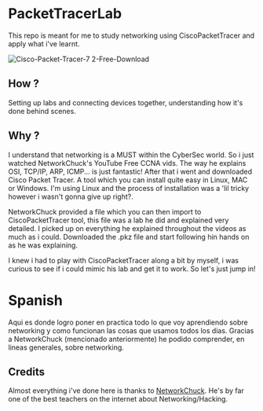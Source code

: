 # PacketTracerLab
This repo is meant for me to study networking using CiscoPacketTracer and apply what i've learnt. 

![Cisco-Packet-Tracer-7 2-Free-Download](https://user-images.githubusercontent.com/66885520/155859643-18186308-3a01-46ee-8306-7ec26b51112f.jpg)


## How ? 
Setting up labs and connecting devices together, understanding how it's done behind scenes.

## Why ?
I understand that networking is a MUST within the CyberSec world. So i just watched NetworkChuck's YouTube Free CCNA vids. The way he explains OSI, TCP/IP, ARP, ICMP... is just fantastic! After that i went and downloaded Cisco Packet Tracer. A tool which you can install quite easy in Linux, MAC or Windows. I'm using Linux and the process of installation was a 'lil tricky however i wasn't gonna give up right?.

NetworkChuck provided a file which you can then import to CiscoPacketTracer tool, this file was a lab he did and explained very detailed. I picked up on everything he explained throughout the videos as much as i could. Downloaded the .pkz file and start following hin hands on as he was explaining.

I knew i had to play with CiscoPacketTracer along a bit by myself, i was curious to see if i could mimic his lab and get it to work. So let's just jump in!

# Spanish
Aqui es donde logro poner en practica todo lo que voy aprendiendo sobre networking y como funcionan las cosas que usamos todos los dias. Gracias a NetworkChuck (mencionado anteriormente) he podido comprender, en lineas generales, sobre networking. 

## Credits
Almost everything i've done here is thanks to [NetworkChuck](https://www.youtube.com/c/NetworkChuck). He's by far one of the best teachers on the internet about Networking/Hacking.
